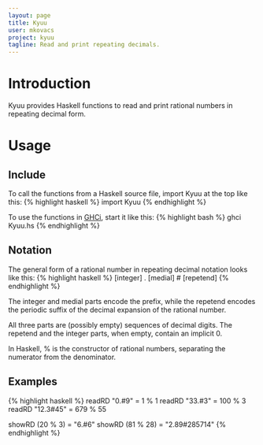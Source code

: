 ```yaml
---
layout: page
title: Kyuu
user: mkovacs
project: kyuu
tagline: Read and print repeating decimals.
---
```


# Introduction

Kyuu provides Haskell functions to read and print rational numbers in repeating
decimal form.

# Usage

## Include

To call the functions from a Haskell source file, import Kyuu at the
top like this:
{% highlight haskell %}
import Kyuu
{% endhighlight %}

To use the functions in [GHCi](http://www.haskell.org/haskellwiki/GHC/GHCi),
start it like this:
{% highlight bash %}
ghci Kyuu.hs
{% endhighlight %}

## Notation

The general form of a rational number in repeating decimal notation looks like
this:
{% highlight haskell %}
[integer] . [medial] # [repetend]
{% endhighlight %}

The integer and medial parts encode the prefix, while the repetend encodes the
periodic suffix of the decimal expansion of the rational number.

All three parts are (possibly empty) sequences of decimal digits. The repetend
and the integer parts, when empty, contain an implicit 0.

In Haskell, % is the constructor of rational numbers, separating the numerator
from the denominator.

## Examples

{% highlight haskell %}
readRD "0.#9"     =  1 % 1
readRD "33.#3"    =  100 % 3
readRD "12.3#45"  =  679 % 55

showRD (20 % 3)   =  "6.#6"
showRD (81 % 28)  =  "2.89#285714"
{% endhighlight %}
